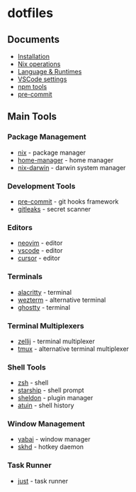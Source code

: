 # dotfiles

## Documents

- [Installation](docs/10_installation.md)
- [Nix operations](docs/20_nix.md)
- [Language & Runtimes](docs/30_languages.md)
- [VSCode settings](docs/40_vscode.md)
- [npm tools](docs/50_npm_tools.md)
- [pre-commit](docs/70_pre_commit.md)

## Main Tools

### Package Management

- [nix](https://nixos.org/) - package manager
- [home-manager](https://github.com/nix-community/home-manager) - home manager
- [nix-darwin](https://github.com/LnL7/nix-darwin) - darwin system manager

### Development Tools

- [pre-commit](https://pre-commit.com/) - git hooks framework
- [gitleaks](https://github.com/gitleaks/gitleaks) - secret scanner

### Editors

- [neovim](https://neovim.io/) - editor
- [vscode](https://code.visualstudio.com/) - editor
- [cursor](https://www.cursor.com/) - editor

### Terminals

- [alacritty](https://github.com/alacritty/alacritty) - terminal
- [wezterm](https://github.com/wez/wezterm) - alternative terminal
- [ghostty](https://github.com/ghostty/ghostty) - terminal

### Terminal Multiplexers

- [zellij](https://github.com/zellij-org/zellij) - terminal multiplexer
- [tmux](https://github.com/tmux/tmux) - alternative terminal multiplexer

### Shell Tools

- [zsh](https://www.zsh.org/) - shell
- [starship](https://starship.rs/) - shell prompt
- [sheldon](https://github.com/rossmacarthur/sheldon) - plugin manager
- [atuin](https://github.com/atuinsh/atuin) - shell history

### Window Management

- [yabai](https://github.com/koekeishiya/yabai) - window manager
- [skhd](https://github.com/koekeishiya/skhd) - hotkey daemon

### Task Runner

- [just](https://github.com/casey/just) - task runner
